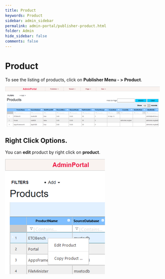 ```yaml
---
title: Product
keywords: Product
sidebar: admin_sidebar
permalink: admin-portal/publisher-product.html
folder: Admin
hide_sidebar: false
comments: false
---
```


# Product

To see the listing of products, click on **Publisher Menu - > Product**.

![](/images/PubProduct.png)

## Right Click Options.

You can **edit** product by right click on **product**.

![](/images/PubProductRightClick.png)
